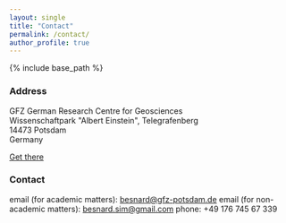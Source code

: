 ```yaml
---
layout: single
title: "Contact"
permalink: /contact/
author_profile: true
---
```


{% include base_path %}

### Address

GFZ German Research Centre for Geosciences  
Wissenschaftpark "Albert Einstein", Telegrafenberg  
14473 Potsdam  
Germany
  
[Get there](https://www.gfz-potsdam.de/en/contact)  
  
### Contact

email (for academic matters): besnard@gfz-potsdam.de
email (for non-academic matters): besnard.sim@gmail.com
phone: +49 176 745 67 339

